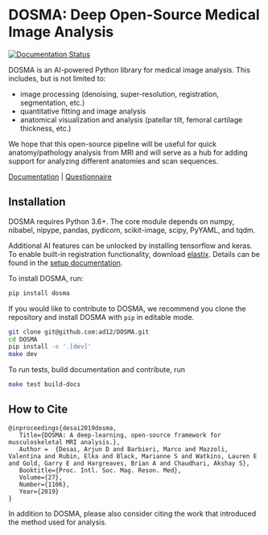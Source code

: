 # DOSMA: Deep Open-Source Medical Image Analysis
[![Documentation Status](https://readthedocs.org/projects/dosma/badge/?version=stable)](https://dosma.readthedocs.io/en/stable/?badge=stable)

DOSMA is an AI-powered Python library for medical image analysis. This includes, but is not limited to:
- image processing (denoising, super-resolution, registration, segmentation, etc.)
- quantitative fitting and image analysis
- anatomical visualization and analysis (patellar tilt, femoral cartilage thickness, etc.)

We hope that this open-source pipeline will be useful for quick anatomy/pathology analysis from MRI and will serve as a hub for adding support for analyzing different anatomies and scan sequences.

[Documentation](http://dosma.readthedocs.io/) | [Questionnaire](https://forms.gle/sprthTC2swyt8dDb6)

## Installation
DOSMA requires Python 3.6+. The core module depends on numpy, nibabel, nipype,
pandas, pydicom, scikit-image, scipy, PyYAML, and tqdm.

Additional AI features can be unlocked by installing tensorflow and keras. To
enable built-in registration functionality, download [elastix](https://elastix.lumc.nl/download.php).
Details can be found in the [setup documentation](https://ad12.github.io/DOSMA/build/html/general/installation.html#setup).

To install DOSMA, run:

```bash
pip install dosma
```

If you would like to contribute to DOSMA, we recommend you clone the repository and
install DOSMA with `pip` in editable mode.

```bash
git clone git@github.com:ad12/DOSMA.git
cd DOSMA
pip install -e '.[dev]'
make dev
```

To run tests, build documentation and contribute, run
```bash
make test build-docs
```

## How to Cite
```
@inproceedings{desai2019dosma,
   Title={DOSMA: A deep-learning, open-source framework for musculoskeletal MRI analysis.},
   Author =  {Desai, Arjun D and Barbieri, Marco and Mazzoli, Valentina and Rubin, Elka and Black, Marianne S and Watkins, Lauren E and Gold, Garry E and Hargreaves, Brian A and Chaudhari, Akshay S},
   Booktitle={Proc. Intl. Soc. Mag. Reson. Med},
   Volume={27},
   Number={1106},
   Year={2019}
}
```

In addition to DOSMA, please also consider citing the work that introduced the method used for analysis.
